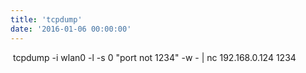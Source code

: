 ```yaml
---
title: 'tcpdump'
date: '2016-01-06 00:00:00'
---
```


 tcpdump -i wlan0 -l -s 0 "port not 1234" -w - | nc 192.168.0.124 1234